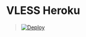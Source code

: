 ﻿# VLESS Heroku

> [![Deploy](https://www.herokucdn.com/deploy/button.png)](https://dashboard.heroku.com/new?template=https://github.com/Torphy11/Beta/tree/main/Beta)
